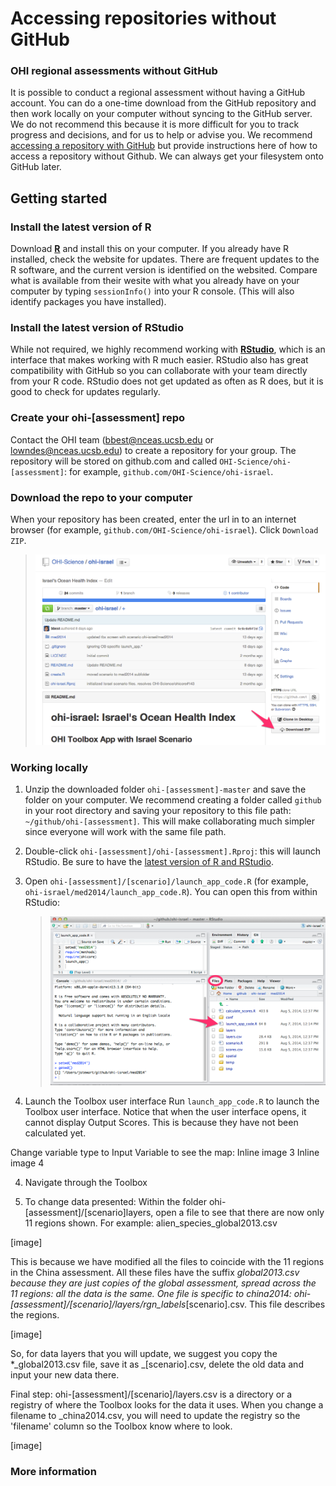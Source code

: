 # Accessing repositories without GitHub

### OHI regional assessments without GitHub
It is possible to conduct a regional assessment without having a GitHub account. You can do a one-time download from the GitHub repository and then work locally on your computer without syncing to the GitHub server. We do not recommend this because it is more difficult for you to track progress and decisions, and for us to help or advise you. We recommend [accessing a repository with GitHub](https://github.com/OHI-Science/ohimanual/blob/master/tutorials/accessing_a_repo/accessing_a_repo.md) but provide instructions here of how to access a repository without Github. We can always get your filesystem onto GitHub later. 

## Getting started

### Install the latest version of R
Download [**R**](http://cran.r-project.org/) and install this on your computer. If you already have R installed, check the website for updates. There are frequent updates to the R software, and the current version is identified on the websited. Compare what is available from their wesite with what you already have on your computer by typing `sessionInfo()` into your R console. (This will also identify packages you have installed).

### Install the latest version of RStudio
While not required, we highly recommend working with [**RStudio**](http://www.rstudio.com/products/RStudio/), which is an interface that makes working with R much easier. RStudio also has great compatibility with GitHub so you can collaborate with your team directly from your R code. RStudio does not get updated as often as R does, but it is good to check for updates regularly. 

### Create your ohi-[assessment] repo
Contact the OHI team (bbest@nceas.ucsb.edu or lowndes@nceas.ucsb.edu) to create a repository for your group. The repository will be stored on github.com and called `OHI-Science/ohi-[assessment]`: for example, `github.com/OHI-Science/ohi-israel`.

### Download the repo to your computer
When your repository has been created, enter the url in to an internet browser (for example, `github.com/OHI-Science/ohi-israel`). Click `Download ZIP`.  
  
> ![](zfig_download_zip_sk.png)  
  
### Working locally

1. Unzip the downloaded folder `ohi-[assessment]-master` and save the folder on your computer. We recommend creating a folder called `github` in your root directory and saving your repository to this file path: `~/github/ohi-[assessment]`. This will make collaborating much simpler since everyone will work with the same file path. 

2. Double-click `ohi-[assessment]/ohi-[assessment].Rproj`: this will launch RStudio. Be sure to have the [latest version of R and RStudio](https://github.com/OHI-Science/ohimanual/blob/master/tutorials/software_for_OHI/software_for_OHI.md).

3. Open `ohi-[assessment]/[scenario]/launch_app_code.R` (for example, `ohi-israel/med2014/launch_app_code.R`). You can open this from within RStudio: 
   > ![](zfig_RStudio_ohi-israel_sk.png)  
  
4. Launch the Toolbox user interface 
Run `launch_app_code.R` to launch the Toolbox user interface. Notice that when the user interface opens, it cannot display Output Scores. This is because they have not been calculated yet. 
  
Change variable type to Input Variable to see the map: Inline image 3
Inline image 4

4. Navigate through the Toolbox

5. To change data presented: 
Within the folder ohi-[assessment]/[scenario]layers, open a file to see that there are now only 11 regions shown. For example: alien_species_global2013.csv
  
[image]  
  
This is because we have modified all the files to coincide with the 11 regions in the China assessment. All these files have the suffix _global2013.csv because they are just copies of the global assessment, spread across the 11 regions: all the data is the same. 
One file is specific to china2014: ohi-[assessment]/[scenario]/layers/rgn_labels_[scenario].csv. This file describes the regions.

[image]  

So, for data layers that you will update, we suggest you copy the *_global2013.csv file, save it as _[scenario].csv, delete the old data and input your new data there. 

Final step: ohi-[assessment]/[scenario]/layers.csv is a directory or a registry of where the Toolbox looks for the data it uses. When you change a filename to _china2014.csv, you will need to update the registry so the 'filename' column so the Toolbox know where to look.

[image]

### More information


